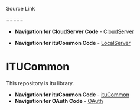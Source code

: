 Source Link

=====
* **Navigation for CloudServer Code** -
[CloudServer](https://github.com/kwang1321/CloudServer)

* **Navigation for ituCommon Code** -
[LocalServer](https://github.com/kwang1321/LocalServer)


ITUCommon
=====
This repository is itu library.

* **Navigation for ituCommon Code** -
[ituCommon](https://github.com/kwang1321/ITUCommon/tree/master/ituCommon)
* **Navigation for OAuth Code** -
[OAuth](https://github.com/kwang1321/ITUCommon/tree/master/oauth)

